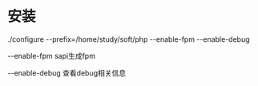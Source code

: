 # 安装

./configure   --prefix=/home/study/soft/php    --enable-fpm  --enable-debug

--enable-fpm       sapi生成fpm

--enable-debug   查看debug相关信息